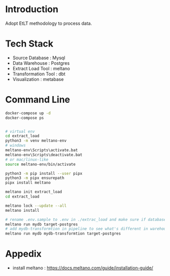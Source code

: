 # Introduction 
Adopt EtLT methodology to process data.

# Tech Stack
- Source Database : Mysql
- Data Warehouse : Postgres
- Extract Load Tool : meltano
- Transformation Tool : dbt
- Visualization : metabase

# Command Line

```sh
docker-compose up -d
docker-compose ps


# virtual env
cd extract_load
python3 -m venv meltano-env
# windows
meltano-env\Scripts\activate.bat
meltano-env\Scripts\deactivate.bat
# or mac/linux-like
source meltano-env/bin/activate

python3 -m pip install --user pipx
python3 -m pipx ensurepath
pipx install meltano

meltano init extract_load
cd extract_load

meltano lock --update --all
meltano install

# rename .env.sample to .env in ./extrac_load and make sure if database variables is correct
meltano run mydb target-postgres
# add mydb-transformtion in pipeline to see what's different in warehouse
meltano run mydb mydb-transformtion target-postgres

```

# Appedix

- install meltano : https://docs.meltano.com/guide/installation-guide/

